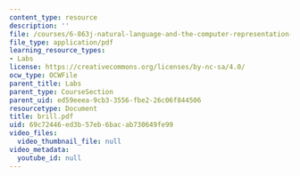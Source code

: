 ```yaml
---
content_type: resource
description: ''
file: /courses/6-863j-natural-language-and-the-computer-representation-of-knowledge-spring-2003/69c72446ed3b57eb6bacab730649fe99_brill.pdf
file_type: application/pdf
learning_resource_types:
- Labs
license: https://creativecommons.org/licenses/by-nc-sa/4.0/
ocw_type: OCWFile
parent_title: Labs
parent_type: CourseSection
parent_uid: ed59eeea-9cb3-3556-fbe2-26c06f844506
resourcetype: Document
title: brill.pdf
uid: 69c72446-ed3b-57eb-6bac-ab730649fe99
video_files:
  video_thumbnail_file: null
video_metadata:
  youtube_id: null
---
```


